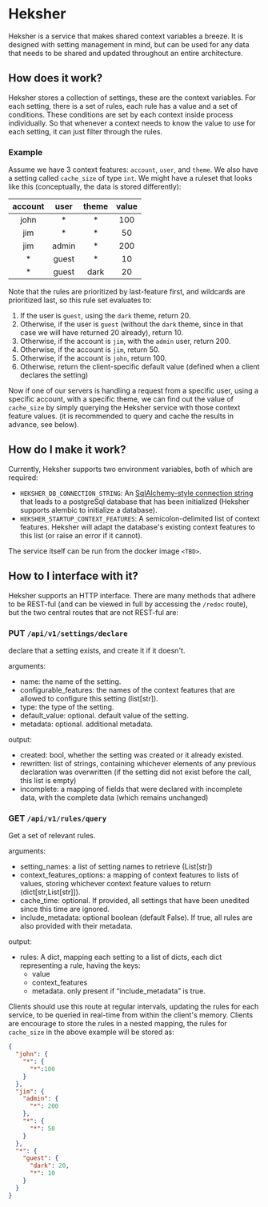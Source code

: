 # Heksher
Heksher is a service that makes shared context variables a breeze. It is designed with setting management in mind, but
can be used for any data that needs to be shared and updated throughout an entire architecture.

## How does it work?
Heksher stores a collection of settings, these are the context variables. For each setting, there is a set of rules,
each rule has a value and a set of conditions. These conditions are set by each context inside process individually.
So that whenever a context needs to know the value to use for each setting, it can just filter through the rules. 

### Example
Assume we have 3 context features: `account`, `user`, and `theme`. We also have a setting called `cache_size` of type
`int`. We might have a ruleset that looks like this (conceptually, the data is stored differently):

|account|user|theme|value
|:---:|:---:|:---:|:---:
|john|*|*|100
|jim|*|*|50
|jim|admin|*|200
|*|guest|*|10
|*|guest|dark|20

Note that the rules are prioritized by last-feature first, and wildcards are prioritized last, so this rule set
evaluates to:
1. If the user is `guest`, using the `dark` theme, return 20.
1. Otherwise, if the user is `guest` (without the `dark` theme, since in that case we will have returned 20 already),
  return 10.
1. Otherwise, if the account is `jim`, with the `admin` user, return 200.
1. Otherwise, if the account is `jim`, return 50.
1. Otherwise, if the account is `john`, return 100.
1. Otherwise, return the client-specific default value (defined when a client declares the setting)

Now if one of our servers is handling a request from a specific user, using a specific account, with a specific theme,
we can find out the value of `cache_size` by simply querying the Heksher service with those context feature values.
(it is recommended to query and cache the results in advance, see below).

## How do I make it work?
Currently, Heksher supports two environment variables, both of which are required:
* `HEKSHER_DB_CONNECTION_STRING`: An [SqlAlchemy-style connection string](https://docs.sqlalchemy.org/en/14/core/engines.html#database-urls)
 that leads to a postgreSql database that has been initialized (Heksher supports alembic to initialize a database).
* `HEKSHER_STARTUP_CONTEXT_FEATURES`: A semicolon-delimited list of context features. Heksher will adapt the database's
  existing context features to this list (or raise an error if it cannot).

The service itself can be run from the docker image `<TBD>`.

## How to I interface with it?
Heksher supports an HTTP interface. There are many methods that adhere to be REST-ful (and can be viewed in full by
accessing the `/redoc` route), but the two central routes that are not REST-ful are:

### PUT `/api/v1/settings/declare`
declare that a setting exists, and create it if it doesn't.

arguments:
* name: the name of the setting.
* configurable_features: the names of the context features that are allowed to configure this setting (list[str]).
* type: the type of the setting.
* default_value: optional. default value of the setting.
* metadata: optional. additional metadata.

output:
* created: bool, whether the setting was created or it already existed.
* rewritten: list of strings, containing whichever elements of any previous declaration was overwritten (if the setting 
  did not exist before the call, this list is empty)
* incomplete: a mapping of fields that were declared with incomplete data, with the complete data (which remains 
  unchanged)
  
### GET `/api/v1/rules/query`
Get a set of relevant rules.

arguments:
* setting_names: a list of setting names to retrieve (List[str])
* context_features_options: a mapping of context features to lists of values, storing whichever context feature values to return (dict[str,List[str]]).
* cache_time: optional. If provided, all settings that have been unedited since this time are ignored.
* include_metadata: optional boolean (default False). If true, all rules are also provided with their metadata.

output:
* rules: A dict, mapping each setting to a list of dicts, each dict representing a rule, having the keys:
    * value
    * context_features
    * metadata. only present if “include_metadata” is true.

Clients should use this route at regular intervals, updating the rules for each service, to be queried in real-time from
within the client's memory. Clients are encourage to store the rules in a nested mapping, the rules for `cache_size` in
the above example will be stored as:

```json
{
  "john": {
    "*": {
      "*":100
    }
  },
  "jim": {
    "admin": {
      "*": 200
    },
    "*": {
      "*": 50
    }
  },
  "*": {
    "guest": {
      "dark": 20,
      "*": 10
    }
  }
}
```